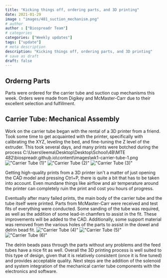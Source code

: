 ```yaml
---
title: "Kicking things off, ordering parts, and 3D printing"
date: 2021-01-29
image : "images/481_suction_mechanism.png"
# author
author : ["Biospreadr Team"]
# categories
categories: ["Weekly updates"]
tags: ["update"]
# meta description
description: "Kicking things off, ordering parts, and 3D printing"
# save as draft
draft: false
---
```


## Orderng Parts

Parts were ordered for the carrier tube and suction cup mechanisms this week.
Orders were made from Digikey and McMaster-Carr due to their excellent selection and fulfillment.

## Carrier Tube: Mechanical Assembly

Work on the carrier tube began with the rental of a 3D printer from a friend.
Took some time to get acquainted with the printer, specifically with calibrating the XYZ, leveling the bed, and fine-tuning the Z level of the extruder.
This took several days, and many prints were botched during the process
 C:\Users\leema\Desktop\Desktop\School\4B\MTE 482\biospreadr.github.io\content\images\wk1-carrier-tube-1.png
!["Carrier Tube (1)"](../images/wk1-carrier-tube-busted1.jpg)
!["Carrier Tube (2)"](../images/wk1-carrier-tube-busted2.jpg)
!["Carrier Tube (3)"](../images/wk1-carrier-tube-busted3.jpg)
 
Getting high-quality prints from a 3D printer isn't a matter of just opening the CAD model and pressing Ctrl+P, there is quite a bit that has to be taken into account.
Even mundane things like airflow and air temperature around the printer can completely ruin the print and cost you hours of progress.
 
Eventually after many failed prints, the main body of the carrier tube and the tube itself were printed.
Parts from McMaster-Carr were received and test fits of everything were conducted.
Some sanding of the tube was required, as well as the addition of some lead-in chamfers to assist in the fit.
These improvements will be added to the CAD.
Additionally, some support material was removed from the various holes of the parts to assist in the dowel and delrin bead fit.
!["Carrier Tube (4)"](../images/wk1-carrier-tube-1.png)
!["Carrier Tube (5)"](../images/wk1-carrier-tube-2.jpg)
!["Carrier Tube (6)"](../images/wk1-carrier-tube-3.jpg)
 
The delrin beads pass through the parts without any problems and the feed tubes have a nice fit as well.
Overall the 3D printing process is well suited to this type of design, given that it is relatively consistent (once it is fine tuned) and provides acceptable quality.
Next steps are the addition of the solenoid and system integration of the mechanical carrier tube components with the electronics and software.
